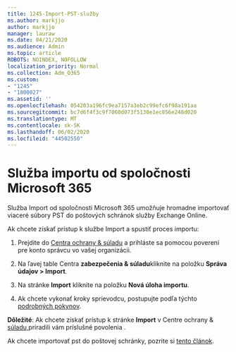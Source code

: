 ```yaml
---
title: 1245-Import-PST-služby
ms.author: markjjo
author: markjjo
manager: lauraw
ms.date: 04/21/2020
ms.audience: Admin
ms.topic: article
ROBOTS: NOINDEX, NOFOLLOW
localization_priority: Normal
ms.collection: Adm_O365
ms.custom:
- "1245"
- "1800027"
ms.assetid: ''
ms.openlocfilehash: 054203a196fc9ea7157a3eb2c99efc6f98a191aa
ms.sourcegitcommit: bc7d6f4f3c9f7060d073f5130e1ec856e248d020
ms.translationtype: MT
ms.contentlocale: sk-SK
ms.lasthandoff: 06/02/2020
ms.locfileid: "44502550"
---
```

# <a name="microsoft-365-import-service"></a>Služba importu od spoločnosti Microsoft 365

Služba Import od spoločnosti Microsoft 365 umožňuje hromadne importovať viaceré súbory PST do poštových schránok služby Exchange Online.

Ak chcete získať prístup k službe Import a spustiť proces importu:

1. Prejdite do [Centra ochrany & súladu](https://protection.office.com) a prihláste sa pomocou poverení pre konto správcu vo vašej organizácii.

2. Na ľavej table Centra **zabezpečenia & súladu**kliknite na položku **Správa údajov > Import**.

3. Na stránke **Import** kliknite na položku **Nová úloha importu**.

4. Ak chcete vykonať kroky sprievodcu, postupujte podľa týchto [podrobných pokynov](https://docs.microsoft.com/microsoft-365/security/office-365-security/use-dkim-to-validate-outbound-email).

**Dôležité**: Ak chcete získať prístup k stránke **Import** v Centre ochrany & [súladu,](https://docs.microsoft.com/microsoft-365/security/office-365-security/use-dkim-to-validate-outbound-email)priradili vám príslušné povolenia .

Ak chcete importovať pst do poštovej schránky, pozrite si [tento článok](https://support.office.com/article/import-email-contacts-and-calendar-from-an-outlook-pst-file-431a8e9a-f99f-4d5f-ae48-ded54b3440ac).
